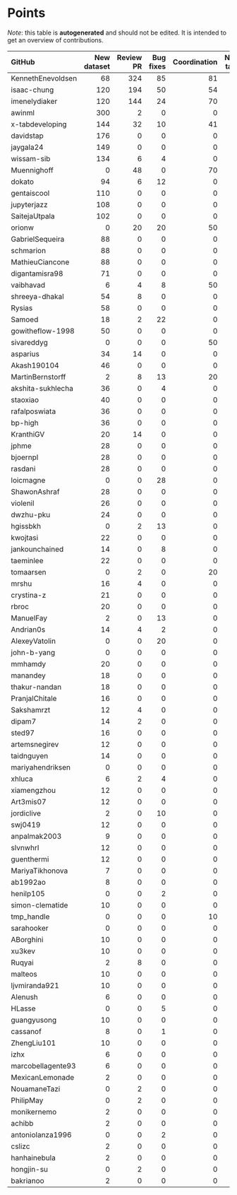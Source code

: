 # Points

_Note_: this table is **autogenerated** and should not be edited. It is intended to get an overview of contributions.

 | GitHub            |   New dataset |   Review PR |   Bug fixes |   Coordination |   New task |   Paper writing |   Dataset annotations |   Running Models |   Total |
|:------------------|--------------:|------------:|------------:|---------------:|-----------:|----------------:|----------------------:|-----------------:|--------:|
| KennethEnevoldsen |            68 |         324 |          85 |             81 |          0 |               0 |                    35 |                0 |     593 |
| isaac-chung       |           120 |         194 |          50 |             54 |          2 |              12 |                     1 |                0 |     433 |
| imenelydiaker     |           120 |         144 |          24 |             70 |          0 |               0 |                     0 |                0 |     358 |
| awinml            |           300 |           2 |           0 |              0 |          0 |               0 |                     0 |                0 |     302 |
| x-tabdeveloping   |           144 |          32 |          10 |             41 |         12 |               0 |                     0 |                0 |     239 |
| davidstap         |           176 |           0 |           0 |              0 |          0 |               0 |                     0 |                0 |     176 |
| jaygala24         |           149 |           0 |           0 |              0 |          0 |               0 |                     0 |                0 |     149 |
| wissam-sib        |           134 |           6 |           4 |              0 |          0 |               0 |                     0 |                0 |     144 |
| Muennighoff       |             0 |          48 |           0 |             70 |          0 |               0 |                     0 |               24 |     142 |
| dokato            |            94 |           6 |          12 |              0 |          0 |               0 |                     0 |                0 |     112 |
| gentaiscool       |           110 |           0 |           0 |              0 |          0 |               0 |                     0 |                0 |     110 |
| jupyterjazz       |           108 |           0 |           0 |              0 |          0 |               0 |                     0 |                0 |     108 |
| SaitejaUtpala     |           102 |           0 |           0 |              0 |          0 |               0 |                     0 |                0 |     102 |
| orionw            |             0 |          20 |          20 |             50 |         10 |               0 |                     0 |                0 |     100 |
| GabrielSequeira   |            88 |           0 |           0 |              0 |          0 |               0 |                     0 |                0 |      88 |
| schmarion         |            88 |           0 |           0 |              0 |          0 |               0 |                     0 |                0 |      88 |
| MathieuCiancone   |            88 |           0 |           0 |              0 |          0 |               0 |                     0 |                0 |      88 |
| digantamisra98    |            71 |           0 |           0 |              0 |          0 |               0 |                     0 |                0 |      71 |
| vaibhavad         |             6 |           4 |           8 |             50 |          0 |               0 |                     0 |                0 |      68 |
| shreeya-dhakal    |            54 |           8 |           0 |              0 |          0 |               0 |                     0 |                0 |      62 |
| Rysias            |            58 |           0 |           0 |              0 |          0 |               0 |                     0 |                0 |      58 |
| Samoed            |            18 |           2 |          22 |              0 |          0 |               0 |                     0 |                9 |      51 |
| gowitheflow-1998  |            50 |           0 |           0 |              0 |          0 |               0 |                     0 |                0 |      50 |
| sivareddyg        |             0 |           0 |           0 |             50 |          0 |               0 |                     0 |                0 |      50 |
| asparius          |            34 |          14 |           0 |              0 |          0 |               0 |                     0 |                0 |      48 |
| Akash190104       |            46 |           0 |           0 |              0 |          0 |               0 |                     0 |                0 |      46 |
| MartinBernstorff  |             2 |           8 |          13 |             20 |          0 |               0 |                     0 |                0 |      43 |
| akshita-sukhlecha |            36 |           0 |           4 |              0 |          0 |               0 |                     0 |                0 |      40 |
| staoxiao          |            40 |           0 |           0 |              0 |          0 |               0 |                     0 |                0 |      40 |
| rafalposwiata     |            36 |           0 |           0 |              0 |          0 |               0 |                     0 |                0 |      36 |
| bp-high           |            36 |           0 |           0 |              0 |          0 |               0 |                     0 |                0 |      36 |
| KranthiGV         |            20 |          14 |           0 |              0 |          0 |               0 |                     0 |                0 |      34 |
| jphme             |            28 |           0 |           0 |              0 |          0 |               0 |                     0 |                0 |      28 |
| bjoernpl          |            28 |           0 |           0 |              0 |          0 |               0 |                     0 |                0 |      28 |
| rasdani           |            28 |           0 |           0 |              0 |          0 |               0 |                     0 |                0 |      28 |
| loicmagne         |             0 |           0 |          28 |              0 |          0 |               0 |                     0 |                0 |      28 |
| ShawonAshraf      |            28 |           0 |           0 |              0 |          0 |               0 |                     0 |                0 |      28 |
| violenil          |            26 |           0 |           0 |              0 |          0 |               0 |                     0 |                0 |      26 |
| dwzhu-pku         |            24 |           0 |           0 |              0 |          0 |               0 |                     0 |                0 |      24 |
| hgissbkh          |             0 |           2 |          13 |              0 |          5 |               3 |                     0 |                0 |      23 |
| kwojtasi          |            22 |           0 |           0 |              0 |          0 |               0 |                     0 |                0 |      22 |
| jankounchained    |            14 |           0 |           8 |              0 |          0 |               0 |                     0 |                0 |      22 |
| taeminlee         |            22 |           0 |           0 |              0 |          0 |               0 |                     0 |                0 |      22 |
| tomaarsen         |             0 |           2 |           0 |             20 |          0 |               0 |                     0 |                0 |      22 |
| mrshu             |            16 |           4 |           0 |              0 |          0 |               0 |                     1 |                0 |      21 |
| crystina-z        |            21 |           0 |           0 |              0 |          0 |               0 |                     0 |                0 |      21 |
| rbroc             |            20 |           0 |           0 |              0 |          0 |               0 |                     0 |                0 |      20 |
| ManuelFay         |             2 |           0 |          13 |              0 |          5 |               0 |                     0 |                0 |      20 |
| Andrian0s         |            14 |           4 |           2 |              0 |          0 |               0 |                     0 |                0 |      20 |
| AlexeyVatolin     |             0 |           0 |          20 |              0 |          0 |               0 |                     0 |                0 |      20 |
| john-b-yang       |             0 |           0 |           0 |              0 |          0 |              20 |                     0 |                0 |      20 |
| mmhamdy           |            20 |           0 |           0 |              0 |          0 |               0 |                     0 |                0 |      20 |
| manandey          |            18 |           0 |           0 |              0 |          0 |               0 |                     0 |                0 |      18 |
| thakur-nandan     |            18 |           0 |           0 |              0 |          0 |               0 |                     0 |                0 |      18 |
| PranjalChitale    |            16 |           0 |           0 |              0 |          0 |               0 |                     0 |                0 |      16 |
| Sakshamrzt        |            12 |           4 |           0 |              0 |          0 |               0 |                     0 |                0 |      16 |
| dipam7            |            14 |           2 |           0 |              0 |          0 |               0 |                     0 |                0 |      16 |
| sted97            |            16 |           0 |           0 |              0 |          0 |               0 |                     0 |                0 |      16 |
| artemsnegirev     |            12 |           0 |           0 |              0 |          0 |               0 |                     2 |                0 |      14 |
| taidnguyen        |            14 |           0 |           0 |              0 |          0 |               0 |                     0 |                0 |      14 |
| mariyahendriksen  |             0 |           0 |           0 |              0 |          0 |              12 |                     0 |                0 |      12 |
| xhluca            |             6 |           2 |           4 |              0 |          0 |               0 |                     0 |                0 |      12 |
| xiamengzhou       |            12 |           0 |           0 |              0 |          0 |               0 |                     0 |                0 |      12 |
| Art3mis07         |            12 |           0 |           0 |              0 |          0 |               0 |                     0 |                0 |      12 |
| jordiclive        |             2 |           0 |          10 |              0 |          0 |               0 |                     0 |                0 |      12 |
| swj0419           |            12 |           0 |           0 |              0 |          0 |               0 |                     0 |                0 |      12 |
| anpalmak2003      |             9 |           0 |           0 |              0 |          0 |               0 |                     3 |                0 |      12 |
| slvnwhrl          |            12 |           0 |           0 |              0 |          0 |               0 |                     0 |                0 |      12 |
| guenthermi        |            12 |           0 |           0 |              0 |          0 |               0 |                     0 |                0 |      12 |
| MariyaTikhonova   |             7 |           0 |           0 |              0 |          0 |               0 |                     4 |                0 |      11 |
| ab1992ao          |             8 |           0 |           0 |              0 |          0 |               0 |                     3 |                0 |      11 |
| henilp105         |             0 |           0 |           2 |              0 |          0 |               0 |                     9 |                0 |      11 |
| simon-clematide   |            10 |           0 |           0 |              0 |          0 |               0 |                     0 |                0 |      10 |
| tmp_handle        |             0 |           0 |           0 |             10 |          0 |               0 |                     0 |                0 |      10 |
| sarahooker        |             0 |           0 |           0 |              0 |          0 |              10 |                     0 |                0 |      10 |
| ABorghini         |            10 |           0 |           0 |              0 |          0 |               0 |                     0 |                0 |      10 |
| xu3kev            |            10 |           0 |           0 |              0 |          0 |               0 |                     0 |                0 |      10 |
| Ruqyai            |             2 |           8 |           0 |              0 |          0 |               0 |                     0 |                0 |      10 |
| malteos           |            10 |           0 |           0 |              0 |          0 |               0 |                     0 |                0 |      10 |
| ljvmiranda921     |            10 |           0 |           0 |              0 |          0 |               0 |                     0 |                0 |      10 |
| Alenush           |             6 |           0 |           0 |              0 |          0 |               0 |                     4 |                0 |      10 |
| HLasse            |             0 |           0 |           5 |              0 |          0 |               0 |                     5 |                0 |      10 |
| guangyusong       |            10 |           0 |           0 |              0 |          0 |               0 |                     0 |                0 |      10 |
| cassanof          |             8 |           0 |           1 |              0 |          0 |               0 |                     0 |                1 |      10 |
| ZhengLiu101       |            10 |           0 |           0 |              0 |          0 |               0 |                     0 |                0 |      10 |
| izhx              |             6 |           0 |           0 |              0 |          0 |               0 |                     0 |                0 |       6 |
| marcobellagente93 |             6 |           0 |           0 |              0 |          0 |               0 |                     0 |                0 |       6 |
| MexicanLemonade   |             2 |           0 |           0 |              0 |          0 |               0 |                     0 |                0 |       2 |
| NouamaneTazi      |             0 |           2 |           0 |              0 |          0 |               0 |                     0 |                0 |       2 |
| PhilipMay         |             0 |           2 |           0 |              0 |          0 |               0 |                     0 |                0 |       2 |
| monikernemo       |             2 |           0 |           0 |              0 |          0 |               0 |                     0 |                0 |       2 |
| achibb            |             2 |           0 |           0 |              0 |          0 |               0 |                     0 |                0 |       2 |
| antoniolanza1996  |             0 |           0 |           2 |              0 |          0 |               0 |                     0 |                0 |       2 |
| cslizc            |             2 |           0 |           0 |              0 |          0 |               0 |                     0 |                0 |       2 |
| hanhainebula      |             2 |           0 |           0 |              0 |          0 |               0 |                     0 |                0 |       2 |
| hongjin-su        |             0 |           2 |           0 |              0 |          0 |               0 |                     0 |                0 |       2 |
| bakrianoo         |             2 |           0 |           0 |              0 |          0 |               0 |                     0 |                0 |       2 |
